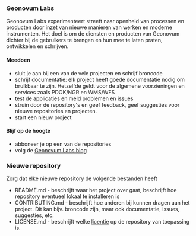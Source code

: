 ### Geonovum Labs
Geonovum Labs experimenteert streeft naar openheid van processen en producten door inzet van nieuwe manieren van werken en moderne instrumenten. Het doel is om de diensten en producten van Geonovum dichter bij de gebruikers te brengen en hun mee te laten praten, ontwikkelen en schrijven. 

#### Meedoen

* sluit je aan bij een van de vele projecten en schrijf broncode
* schrijf documentatie: elk project heeft goede documentatie nodig om bruikbaar te zijn. Hetzelfde geldt voor de algemene voorzieningen en services zoals PDOK/NGR en WMS/WFS
* test de applicaties en meld problemen en issues
* struin door de repository's en geef feedback, geef suggesties voor nieuwe repositories en projecten. 
* start een nieuw project

#### Blijf op de hoogte

* abboneer je op een van de repositories
* volg de [Geonovum Labs blog](http://geonovum.github.io)


### Nieuwe repository

Zorg dat elke nieuwe repository de volgende bestanden heeft
* README.md - beschrijft waar het project over gaat, beschrijft hoe repository eventueel lokaal te installeren is
* CONTRIBUTING.md - beschrijft hoe anderen bij kunnen dragen aan het project. Dit kan bijv. broncode zijn, maar ook documentatie, issues, suggesties, etc. 
* LICENSE.md - beschrijft welke [licentie](http://choosealicense.com/) op de repository van toepassing is.
